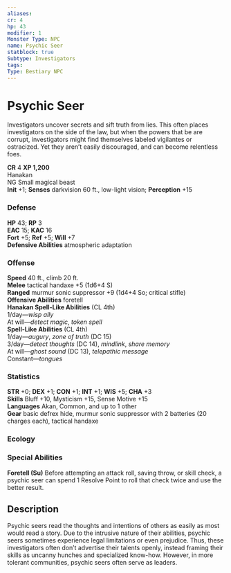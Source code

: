 ```yaml
---
aliases: 
cr: 4
hp: 43
modifier: 1
Monster Type: NPC
name: Psychic Seer
statblock: true
Subtype: Investigators
tags: 
Type: Bestiary NPC
---
```


# Psychic Seer

Investigators uncover secrets and sift truth from lies. This often places investigators on the side of the law, but when the powers that be are corrupt, investigators might find themselves labeled vigilantes or ostracized. Yet they aren’t easily discouraged, and can become relentless foes.

**CR** 4
**XP 1,200**  
Hanakan  
NG Small magical beast  
**Init** +1; **Senses** darkvision 60 ft., low-light vision; **Perception** +15  

### Defense

**HP** 43; **RP** 3  
**EAC** 15; **KAC** 16  
**Fort** +5; **Ref** +5; **Will** +7  
**Defensive Abilities** atmospheric adaptation  

### Offense

**Speed** 40 ft., climb 20 ft.  
**Melee** tactical handaxe +5 (1d6+4 S)  
**Ranged** murmur sonic suppressor +9 (1d4+4 So; critical stifle)  
**Offensive Abilities** foretell  
**Hanakan Spell-Like Abilities** (CL 4th)  
1/day—_wisp ally_  
At will—_detect magic_, _token spell_  
**Spell-Like Abilities** (CL 4th)  
1/day—_augury_, _zone of truth_ (DC 15)  
3/day—_detect thoughts_ (DC 14), _mindlink_, _share memory_  
At will—_ghost sound_ (DC 13), _telepathic message_  
Constant—_tongues_

### Statistics

**STR** +0; **DEX** +1; **CON** +1; **INT** +1; **WIS** +5; **CHA** +3  
**Skills** Bluff +10, Mysticism +15, Sense Motive +15  
**Languages** Akan, Common, and up to 1 other  
**Gear** basic defrex hide, murmur sonic suppressor with 2 batteries (20 charges each), tactical handaxe

### Ecology

### Special Abilities

**Foretell (Su)** Before attempting an attack roll, saving throw, or skill check, a psychic seer can spend 1 Resolve Point to roll that check twice and use the better result.

## Description

Psychic seers read the thoughts and intentions of others as easily as most would read a story. Due to the intrusive nature of their abilities, psychic seers sometimes experience legal limitations or even prejudice. Thus, these investigators often don’t advertise their talents openly, instead framing their skills as uncanny hunches and specialized know-how. However, in more tolerant communities, psychic seers often serve as leaders.